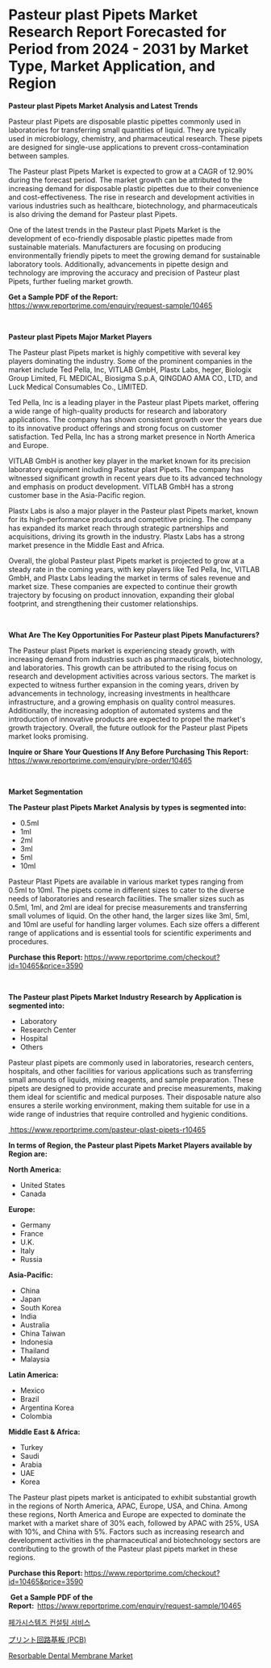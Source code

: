 <p><h1>Pasteur plast Pipets Market Research Report Forecasted for Period from 2024 -  2031 by Market Type, Market Application, and Region</h1></p><p><strong>Pasteur plast Pipets Market Analysis and Latest Trends</strong></p>
<p><p>Pasteur plast Pipets are disposable plastic pipettes commonly used in laboratories for transferring small quantities of liquid. They are typically used in microbiology, chemistry, and pharmaceutical research. These pipets are designed for single-use applications to prevent cross-contamination between samples.</p><p>The Pasteur plast Pipets Market is expected to grow at a CAGR of 12.90% during the forecast period. The market growth can be attributed to the increasing demand for disposable plastic pipettes due to their convenience and cost-effectiveness. The rise in research and development activities in various industries such as healthcare, biotechnology, and pharmaceuticals is also driving the demand for Pasteur plast Pipets.</p><p>One of the latest trends in the Pasteur plast Pipets Market is the development of eco-friendly disposable plastic pipettes made from sustainable materials. Manufacturers are focusing on producing environmentally friendly pipets to meet the growing demand for sustainable laboratory tools. Additionally, advancements in pipette design and technology are improving the accuracy and precision of Pasteur plast Pipets, further fueling market growth.</p></p>
<p><strong>Get a Sample PDF of the Report:&nbsp;</strong> <a href="https://www.reportprime.com/enquiry/request-sample/10465">https://www.reportprime.com/enquiry/request-sample/10465</a></p>
<p>&nbsp;</p>
<p><strong>Pasteur plast Pipets Major Market Players</strong></p>
<p><p>The Pasteur plast Pipets market is highly competitive with several key players dominating the industry. Some of the prominent companies in the market include Ted Pella, Inc, VITLAB GmbH, Plastx Labs, heger, Biologix Group Limited, FL MEDICAL, Biosigma S.p.A, QINGDAO AMA CO., LTD, and Luck Medical Consumables Co., LIMITED.</p><p>Ted Pella, Inc is a leading player in the Pasteur plast Pipets market, offering a wide range of high-quality products for research and laboratory applications. The company has shown consistent growth over the years due to its innovative product offerings and strong focus on customer satisfaction. Ted Pella, Inc has a strong market presence in North America and Europe.</p><p>VITLAB GmbH is another key player in the market known for its precision laboratory equipment including Pasteur plast Pipets. The company has witnessed significant growth in recent years due to its advanced technology and emphasis on product development. VITLAB GmbH has a strong customer base in the Asia-Pacific region.</p><p>Plastx Labs is also a major player in the Pasteur plast Pipets market, known for its high-performance products and competitive pricing. The company has expanded its market reach through strategic partnerships and acquisitions, driving its growth in the industry. Plastx Labs has a strong market presence in the Middle East and Africa.</p><p>Overall, the global Pasteur plast Pipets market is projected to grow at a steady rate in the coming years, with key players like Ted Pella, Inc, VITLAB GmbH, and Plastx Labs leading the market in terms of sales revenue and market size. These companies are expected to continue their growth trajectory by focusing on product innovation, expanding their global footprint, and strengthening their customer relationships.</p></p>
<p>&nbsp;</p>
<p><strong>What Are The Key Opportunities For Pasteur plast Pipets Manufacturers?</strong></p>
<p><p>The Pasteur plast Pipets market is experiencing steady growth, with increasing demand from industries such as pharmaceuticals, biotechnology, and laboratories. This growth can be attributed to the rising focus on research and development activities across various sectors. The market is expected to witness further expansion in the coming years, driven by advancements in technology, increasing investments in healthcare infrastructure, and a growing emphasis on quality control measures. Additionally, the increasing adoption of automated systems and the introduction of innovative products are expected to propel the market's growth trajectory. Overall, the future outlook for the Pasteur plast Pipets market looks promising.</p></p>
<p><strong>Inquire or Share Your Questions If Any Before Purchasing This Report:</strong> <a href="https://www.reportprime.com/enquiry/pre-order/10465">https://www.reportprime.com/enquiry/pre-order/10465</a></p>
<p>&nbsp;</p>
<p><strong>Market Segmentation</strong></p>
<p><strong>The Pasteur plast Pipets Market Analysis by types is segmented into:</strong></p>
<p><ul><li>0.5ml</li><li>1ml</li><li>2ml</li><li>3ml</li><li>5ml</li><li>10ml</li></ul></p>
<p><p>Pasteur Plast Pipets are available in various market types ranging from 0.5ml to 10ml. The pipets come in different sizes to cater to the diverse needs of laboratories and research facilities. The smaller sizes such as 0.5ml, 1ml, and 2ml are ideal for precise measurements and transferring small volumes of liquid. On the other hand, the larger sizes like 3ml, 5ml, and 10ml are useful for handling larger volumes. Each size offers a different range of applications and is essential tools for scientific experiments and procedures.</p></p>
<p><strong>Purchase this Report:&nbsp;</strong><a href="https://www.reportprime.com/checkout?id=10465&price=3590">https://www.reportprime.com/checkout?id=10465&price=3590</a></p>
<p>&nbsp;</p>
<p><strong>The Pasteur plast Pipets Market Industry Research by Application is segmented into:</strong></p>
<p><ul><li>Laboratory</li><li>Research Center</li><li>Hospital</li><li>Others</li></ul></p>
<p><p>Pasteur plast pipets are commonly used in laboratories, research centers, hospitals, and other facilities for various applications such as transferring small amounts of liquids, mixing reagents, and sample preparation. These pipets are designed to provide accurate and precise measurements, making them ideal for scientific and medical purposes. Their disposable nature also ensures a sterile working environment, making them suitable for use in a wide range of industries that require controlled and hygienic conditions.</p></p>
<p><a href="https://www.reportprime.com/pasteur-plast-pipets-r10465">&nbsp;https://www.reportprime.com/pasteur-plast-pipets-r10465</a></p>
<p><strong>In terms of Region, the Pasteur plast Pipets Market Players available by Region are:</strong></p>
<p>
    <p> <strong> North America: </strong>
        <ul>
            <li>United States</li>
            <li>Canada</li>
        </ul>
        </p> 
    <p> <strong> Europe: </strong>
        <ul>
            <li>Germany</li>
            <li>France</li>
            <li>U.K.</li>
            <li>Italy</li>
            <li>Russia</li>
        </ul>
        </p> 
    <p> <strong> Asia-Pacific: </strong>
        <ul>
            <li>China</li>
            <li>Japan</li>
            <li>South Korea</li>
            <li>India</li>
            <li>Australia</li>
            <li>China Taiwan</li>
            <li>Indonesia</li>
            <li>Thailand</li>
            <li>Malaysia</li>
        </ul>
        </p> 
    <p> <strong> Latin America: </strong>
        <ul>
            <li>Mexico</li>
            <li>Brazil</li>
            <li>Argentina Korea</li>
            <li>Colombia</li>
        </ul>
        </p> 
    <p> <strong> Middle East & Africa: </strong>
        <ul>
            <li>Turkey</li>
            <li>Saudi</li>
            <li>Arabia</li>
            <li>UAE</li>
            <li>Korea</li>
        </ul>
    </p>
    </p>
<p><p>The Pasteur plast pipets market is anticipated to exhibit substantial growth in the regions of North America, APAC, Europe, USA, and China. Among these regions, North America and Europe are expected to dominate the market with a market share of 30% each, followed by APAC with 25%, USA with 10%, and China with 5%. Factors such as increasing research and development activities in the pharmaceutical and biotechnology sectors are contributing to the growth of the Pasteur plast pipets market in these regions.</p></p>
<p><strong>Purchase this Report: </strong><a href="https://www.reportprime.com/checkout?id=10465&price=3590">https://www.reportprime.com/checkout?id=10465&price=3590</a></p>
<p>&nbsp;<strong>Get a Sample PDF of the Report:&nbsp;&nbsp;</strong><a href="https://www.reportprime.com/enquiry/request-sample/10465">https://www.reportprime.com/enquiry/request-sample/10465</a></p>
<p><strong></strong></p>
<p><p><a href="https://github.com/mpodehpw07370073/Market-Research-Report-List-4/blob/main/3866591106710.md">페가시스템즈 컨설팅 서비스</a></p><p><a href="https://github.com/nxboeu02965442/Market-Research-Report-List-4/blob/main/522934686117.md">プリント回路基板 (PCB)</a></p><p><a href="https://github.com/riwar777/Market-Research-Report-List-2/blob/main/resorbable-dental-membrane-market.md">Resorbable Dental Membrane Market</a></p></p>